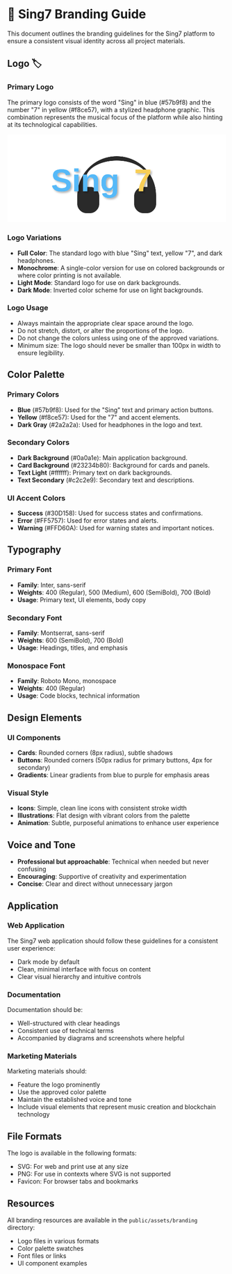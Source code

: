 # 🎨 Sing7 Branding Guide

This document outlines the branding guidelines for the Sing7 platform to ensure a consistent visual identity across all project materials.

## Logo 🏷️

### Primary Logo

The primary logo consists of the word "Sing" in blue (#57b9f8) and the number "7" in yellow (#f8ce57), with a stylized headphone graphic. This combination represents the musical focus of the platform while also hinting at its technological capabilities.

![Sing7 Logo](../public/assets/images/sing7-logo-enhanced.svg)

### Logo Variations

- **Full Color**: The standard logo with blue "Sing" text, yellow "7", and dark headphones.
- **Monochrome**: A single-color version for use on colored backgrounds or where color printing is not available.
- **Light Mode**: Standard logo for use on dark backgrounds.
- **Dark Mode**: Inverted color scheme for use on light backgrounds.

### Logo Usage

- Always maintain the appropriate clear space around the logo.
- Do not stretch, distort, or alter the proportions of the logo.
- Do not change the colors unless using one of the approved variations.
- Minimum size: The logo should never be smaller than 100px in width to ensure legibility.

## Color Palette

### Primary Colors

- **Blue** (#57b9f8): Used for the "Sing" text and primary action buttons.
- **Yellow** (#f8ce57): Used for the "7" and accent elements.
- **Dark Gray** (#2a2a2a): Used for headphones in the logo and text.

### Secondary Colors

- **Dark Background** (#0a0a1e): Main application background.
- **Card Background** (#23234b80): Background for cards and panels.
- **Text Light** (#ffffff): Primary text on dark backgrounds.
- **Text Secondary** (#c2c2e9): Secondary text and descriptions.

### UI Accent Colors

- **Success** (#30D158): Used for success states and confirmations.
- **Error** (#FF5757): Used for error states and alerts.
- **Warning** (#FFD60A): Used for warning states and important notices.

## Typography

### Primary Font

- **Family**: Inter, sans-serif
- **Weights**: 400 (Regular), 500 (Medium), 600 (SemiBold), 700 (Bold)
- **Usage**: Primary text, UI elements, body copy

### Secondary Font

- **Family**: Montserrat, sans-serif
- **Weights**: 600 (SemiBold), 700 (Bold)
- **Usage**: Headings, titles, and emphasis

### Monospace Font

- **Family**: Roboto Mono, monospace
- **Weights**: 400 (Regular)
- **Usage**: Code blocks, technical information

## Design Elements

### UI Components

- **Cards**: Rounded corners (8px radius), subtle shadows
- **Buttons**: Rounded corners (50px radius for primary buttons, 4px for secondary)
- **Gradients**: Linear gradients from blue to purple for emphasis areas

### Visual Style

- **Icons**: Simple, clean line icons with consistent stroke width
- **Illustrations**: Flat design with vibrant colors from the palette
- **Animation**: Subtle, purposeful animations to enhance user experience

## Voice and Tone

- **Professional but approachable**: Technical when needed but never confusing
- **Encouraging**: Supportive of creativity and experimentation
- **Concise**: Clear and direct without unnecessary jargon

## Application

### Web Application

The Sing7 web application should follow these guidelines for a consistent user experience:
- Dark mode by default
- Clean, minimal interface with focus on content
- Clear visual hierarchy and intuitive controls

### Documentation

Documentation should be:
- Well-structured with clear headings
- Consistent use of technical terms
- Accompanied by diagrams and screenshots where helpful

### Marketing Materials

Marketing materials should:
- Feature the logo prominently
- Use the approved color palette
- Maintain the established voice and tone
- Include visual elements that represent music creation and blockchain technology

## File Formats

The logo is available in the following formats:
- SVG: For web and print use at any size
- PNG: For use in contexts where SVG is not supported
- Favicon: For browser tabs and bookmarks

## Resources

All branding resources are available in the `public/assets/branding` directory:
- Logo files in various formats
- Color palette swatches
- Font files or links
- UI component examples 